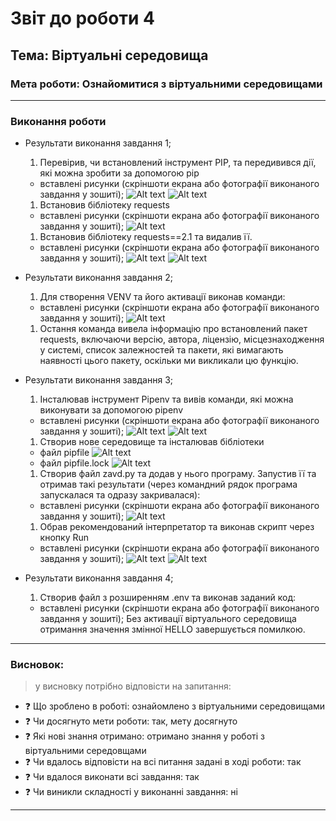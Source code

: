 # Звіт до роботи 4
## Тема: Віртуальні середовища
### Мета роботи: Ознайомитися з віртуальними середовищами

---
### Виконання роботи
* Результати виконання завдання 1;
    1. Перевірив, чи встановлений інструмент PIP, та передивився дії, які можна зробити за допомогою pip
    * вставлені рисунки (скріншоти екрана або фотографії виконаного завдання у зошиті);
    ![Alt text](image.png)
    ![Alt text](image-1.png)
    1. Встановив бібліотеку requests
    * вставлені рисунки (скріншоти екрана або фотографії виконаного завдання у зошиті);
    ![Alt text](image-2.png)
    1. Встановив бібліотеку requests==2.1 та видалив її.
    * вставлені рисунки (скріншоти екрана або фотографії виконаного завдання у зошиті);
    ![Alt text](image-3.png)
    ![Alt text](image-4.png)

* Результати виконання завдання 2;
    1. Для створення VENV та його активації виконав команди:
    * вставлені рисунки (скріншоти екрана або фотографії виконаного завдання у зошиті);
    ![Alt text](image-5.png)
    1. Остання команда вивела інформацію про встановлений пакет requests, включаючи версію, автора, ліцензію, місцезнаходження у системі, список залежностей та пакети, які вимагають наявності цього пакету, оскільки ми викликали цю функцію.

* Результати виконання завдання 3;
    1. Інсталював інструмент Pipenv та вивів команди, які можна виконувати за допомогою pipenv
    * вставлені рисунки (скріншоти екрана або фотографії виконаного завдання у зошиті);
    ![Alt text](image-6.png)
    ![Alt text](image-7.png)

    1. Створив нове середовище та інсталював бібліотеки
    * файл pipfile
    ![Alt text](image-8.png)
    * файл pipfile.lock
    ![Alt text](image-9.png)

    1. Створив файл zavd.py та додав у нього програму. Запустив її та отримав такі результати (через командний рядок програма запускалася та одразу закривалася):
    * вставлені рисунки (скріншоти екрана або фотографії виконаного завдання у зошиті);
    ![Alt text](image-10.png)

    1. Обрав рекомендований інтерпретатор та виконав скрипт через кнопку Run
    * вставлені рисунки (скріншоти екрана або фотографії виконаного завдання у зошиті);
    ![Alt text](image-11.png)
    ![Alt text](image-12.png)

* Результати виконання завдання 4;
    1. Створив файл з розширенням .env та виконав заданий код:
    * вставлені рисунки (скріншоти екрана або фотографії виконаного завдання у зошиті);
    Без активації віртуального середовища отримання значення змінної HELLO завершується помилкою.




---
### Висновок:
> у висновку потрібно відповісти на запитання:

- :question: Що зроблено в роботі: ознайомлено з віртуальними середовищами
- :question: Чи досягнуто мети роботи: так, мету досягнуто
- :question: Які нові знання отримано: отримано знання у роботі з віртуальними середовщами
- :question: Чи вдалось відповісти на всі питання задані в ході роботи: так
- :question: Чи вдалося виконати всі завдання: так
- :question: Чи виникли складності у виконанні завдання: ні
---
